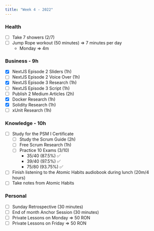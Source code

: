 ```yaml
---
title: "Week 4 - 2022"
---
```

### Health
- [ ] Take 7 showers (2/7) 
- [ ] Jump Rope workout (50 minutes) => 7 minutes per day
	- Monday => 4m

### Business - 9h
- [x] NextJS Episode 2 Sliders (1h)
- [ ] NextJS Episode 2 Voice Over (1h)
- [x] NextJS Episode 3 Research (1h)
- [ ] NextJS Episode 3 Script (1h)
- [ ] Publish 2 Medium Articles (2h)
- [x] Docker Research (1h)
- [x] Solidity Research (1h)
- [ ] xUnit Research (1h)

### Knowledge - 10h
- [ ] Study for the PSM I Certificate
	- [ ] Study the Scrum Guide (2h)
	- [ ] Free Scrum Research (1h)
	- [ ] Practice 10 Exams (3/10)
		- 35/40 (87.5%) ✅
		- 39/40 (97.5%) ✅
		- 75/80 (93.75%) ✅
- [ ] Finish listening to the Atomic Habits audiobook during lunch (20m/4 hours)
- [ ] Take notes from Atomic Habits

### Personal
- [ ] Sunday Retrospective (30 minutes)
- [ ] End of month Anchor Session (30 minutes)
- [ ] Private Lessons on Monday => 50 RON
- [ ] Private Lessons on Friday => 50 RON
